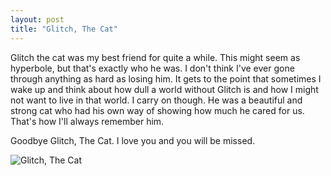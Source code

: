 ```yaml
---
layout: post
title: "Glitch, The Cat"
---
```


Glitch the cat was my best friend for quite a while. This might seem as hyperbole, but that's exactly who he was. I don't think I've ever gone through anything as hard as losing him. It gets to the point that sometimes I wake up and think about how dull a world without Glitch is and how I might not want to live in that world. I carry on though. He was a beautiful and strong cat who had his own way of showing how much he cared for us. That's how I'll always remember him.

Goodbye Glitch, The Cat. I love you and you will be missed.

![Glitch, The Cat](/images/2019-09-6-glitch-the-cat.JPG)

